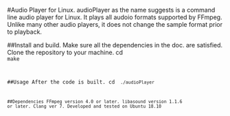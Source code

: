 
#Audio Player for Linux.
audioPlayer as the name suggests is a command line audio player for Linux. It plays all audoio formats supported by FFmpeg. Unlike many other audio players, it does not change the sample format prior to playback.

##Install and build.
Make sure all the dependencies in the doc. are satisfied.
Clone the repository to your machine. 
cd <code directory>
make

##Usage
After the code is built.
cd <code directory>
./audioPlayer <fileName>

##Dependencies
FFmpeg version 4.0 or later.
libasound version 1.1.6 or later.
Clang ver 7.
Developed and tested on Ubuntu 18.10
